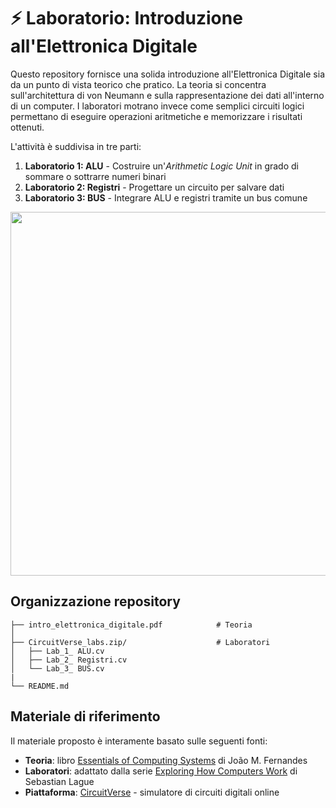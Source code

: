 # ⚡ Laboratorio: Introduzione all'Elettronica Digitale

Questo repository fornisce una solida introduzione all'Elettronica Digitale sia da un punto di vista teorico che pratico.
La teoria si concentra sull'architettura di von Neumann e sulla rappresentazione dei dati all'interno di un computer.
I laboratori motrano invece come semplici circuiti logici permettano di eseguire operazioni aritmetiche e memorizzare i risultati ottenuti.

L'attività è suddivisa in tre parti:
1. **Laboratorio 1: ALU** - Costruire un'*Arithmetic Logic Unit* in grado di sommare o sottrarre numeri binari
2. **Laboratorio 2: Registri** - Progettare un circuito per salvare dati
3. **Laboratorio 3: BUS** - Integrare ALU e registri tramite un bus comune

<p align="center">
<img width="1886" height="582" alt="new" src="https://github.com/user-attachments/assets/1d168d45-9905-415b-809b-f319f0ea5ccd" />
</p>

## Organizzazione repository

```
├── intro_elettronica_digitale.pdf            # Teoria
│ 
├── CircuitVerse_labs.zip/                    # Laboratori
│   ├── Lab_1_ ALU.cv
│   ├── Lab_2_ Registri.cv
│   └── Lab_3_ BUS.cv
|
└── README.md
```

## Materiale di riferimento
Il materiale proposto è interamente basato sulle seguenti fonti:
- **Teoria**: libro [Essentials of Computing Systems](https://ebooks.uminho.pt/index.php/uminho/catalog/view/33/128/1262-1) di João M. Fernandes
- **Laboratori**: adattato dalla serie [Exploring How Computers Work](https://www.youtube.com/playlist?list=PLFt_AvWsXl0dPhqVsKt1Ni_46ARyiCGSq) di Sebastian Lague
- **Piattaforma**: [CircuitVerse](https://circuitverse.org/) - simulatore di circuiti digitali online
